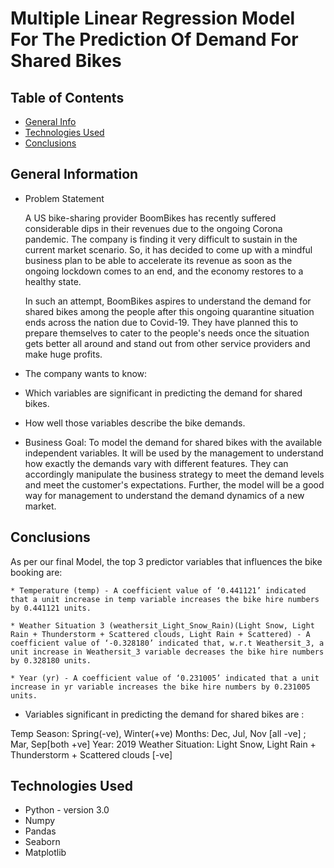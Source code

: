 # Multiple Linear Regression Model For The Prediction Of Demand For Shared Bikes
 


## Table of Contents
* [General Info](#general-information)
* [Technologies Used](#technologies-used)
* [Conclusions](#conclusions)




## General Information

* Problem Statement

  A US bike-sharing provider BoomBikes has recently suffered considerable dips in their revenues due to the ongoing Corona pandemic. The company is finding it very difficult to sustain in the current market scenario. So, it has decided to come up with a mindful business plan to be able to accelerate its revenue as soon as the ongoing lockdown comes to an end, and the economy restores to a healthy state.

  In such an attempt, BoomBikes aspires to understand the demand for shared bikes among the people after this ongoing quarantine situation ends across the nation due to Covid-19. They have planned this to prepare themselves to cater to the people's needs once the situation gets better all around and stand out from other service providers and make huge profits.

* The company wants to know:

* Which variables are significant in predicting the demand for shared bikes.
* How well those variables describe the bike demands.

* Business Goal:
To model the demand for shared bikes with the available independent variables. It will be used by the management to understand how exactly the demands vary with different features. They can accordingly manipulate the business strategy to meet the demand levels and meet the customer's expectations. Further, the model will be a good way for management to understand the demand dynamics of a new market.

## Conclusions
As per our final Model, the top 3 predictor variables that influences the bike booking are:

    * Temperature (temp) - A coefficient value of ‘0.441121’ indicated that a unit increase in temp variable increases the bike hire numbers by 0.441121 units. 

    * Weather Situation 3 (weathersit_Light_Snow_Rain)(Light Snow, Light Rain + Thunderstorm + Scattered clouds, Light Rain + Scattered) - A coefficient value of ‘-0.328180’ indicated that, w.r.t Weathersit_3, a unit increase in Weathersit_3 variable decreases the bike hire numbers by 0.328180 units.

    * Year (yr) - A coefficient value of ‘0.231005’ indicated that a unit increase in yr variable increases the bike hire numbers by 0.231005 units.

* Variables significant in predicting the demand for shared bikes are :

Temp
Season: Spring(-ve),  Winter(+ve)
Months: Dec,  Jul, Nov [all -ve] ; Mar, Sep[both +ve]
Year:  2019
Weather  Situation: Light Snow, Light Rain + Thunderstorm + Scattered clouds [-ve] 


## Technologies Used

- Python - version 3.0
- Numpy
- Pandas
- Seaborn
- Matplotlib

